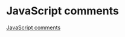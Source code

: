 # JavaScript comments
[JavaScript comments](https://aiwithcloud.com/2022/09/16/javascript_comments/)